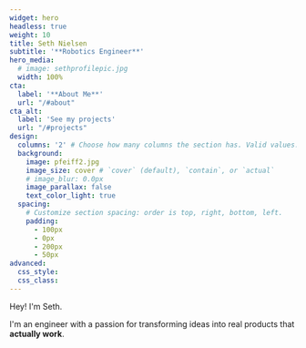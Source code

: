 ```yaml
---
widget: hero
headless: true
weight: 10
title: Seth Nielsen
subtitle: '**Robotics Engineer**'
hero_media:
  # image: sethprofilepic.jpg
  width: 100%
cta:
  label: '**About Me**'
  url: "/#about"
cta_alt:
  label: 'See my projects'
  url: "/#projects"
design:
  columns: '2' # Choose how many columns the section has. Valid values: 1 or 2.
  background:
    image: pfeiff2.jpg
    image_size: cover # `cover` (default), `contain`, or `actual`
    # image_blur: 0.0px
    image_parallax: false
    text_color_light: true
  spacing:
    # Customize section spacing: order is top, right, bottom, left.
    padding:
      - 100px
      - 0px
      - 200px
      - 50px
advanced:
  css_style:
  css_class:
---
```


Hey! I'm Seth.

I'm an engineer with a passion for transforming ideas into real products that **actually work**.
